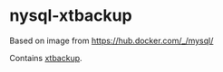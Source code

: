 # nysql-xtbackup

Based on image from https://hub.docker.com/_/mysql/

Contains [xtbackup](http://k2s.github.io/xtbackup/).
